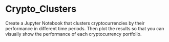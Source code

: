 # Crypto_Clusters
Create a Jupyter Notebook that clusters cryptocurrencies by their performance in different time periods. Then plot the results so that you can visually show the performance of each cryptocurrency portfolio.
